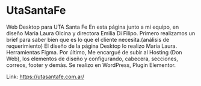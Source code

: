 # UtaSantaFe
Web Desktop para UTA Santa Fe
En esta página junto a mi equipo, en diseño Maria Laura Olcina y directora Emilia Di Filipo.
Primero realizamos un brief para saber bien que es lo que el cliente necesita.(análisis de requerimiento)
El diseño de la página Desktop lo realizo Maria Laura. Herramientas Figma.
Por último, Me encargué de subir al Hosting (Don Web), los elementos de diseño y configurando, cabecera, secciones, correos, footer y demás.
Se realizo en WordPress, Plugin Elementor.

Link: https://utasantafe.com.ar/
